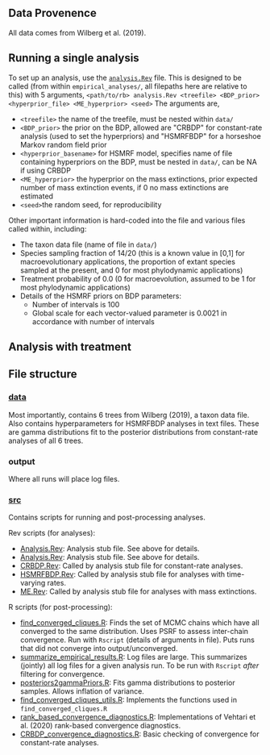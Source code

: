 ## Data Provenence
All data comes from Wilberg et al. (2019).

## Running a single analysis
To set up an analysis, use the [`analysis.Rev`](empirical_analysis/src/analysis.Rev) file. This is designed to be called (from within `empirical_analyses/`, all filepaths here are relative to this) with 5 arguments,
`<path/to/rb> analysis.Rev <treefile> <BDP_prior> <hyperprior_file> <ME_hyperprior> <seed>`
The arguments are,
- `<treefile>` the name of the treefile, must be nested within `data/`
- `<BDP_prior>` the prior on the BDP, allowed are "CRBDP" for constant-rate analysis (used to set the hyperpriors) and "HSMRFBDP" for a horseshoe Markov random field prior
- `<hyperprior_basename>` for HSMRF model, specifies name of file containing hyperpriors on the BDP, must be nested in `data/`, can be NA if using CRBDP
- `<ME_hyperprior>` the hyperprior on the mass extinctions, prior expected number of mass extinction events, if 0 no mass extinctions are estimated
- `<seed>`the random seed, for reproducibility

Other important information is hard-coded into the file and various files called within, including:
- The taxon data file (name of file in `data/`)
- Species sampling fraction of 14/20 (this is a known value in [0,1] for macroevolutionary applications, the proportion of extant species sampled at the present, and 0 for most phylodynamic applications)
- Treatment probability of 0.0 (0 for macroevolution, assumed to be 1 for most phylodynamic applications)
- Details of the HSMRF priors on BDP parameters:
  - Number of intervals is 100
  - Global scale for each vector-valued parameter is 0.0021 in accordance with number of intervals

## Analysis with treatment


## File structure

### [data](empirical_analysis/data)
Most importantly, contains 6 trees from Wilberg (2019), a taxon data file.
Also contains hyperparameters for HSMRFBDP analyses in text files.
These are gamma distributions fit to the posterior distributions from constant-rate analyses of all 6 trees.

### output
Where all runs will place log files.

### [src](empirical_analysis/src)
Contains scripts for running and post-processing analyses.

Rev scripts (for analyses):
- [Analysis.Rev](empirical_analysis/src/Analysis.Rev): Analysis stub file. See above for details.
- [Analysis.Rev](empirical_analysis/src/Analysis.Rev): Analysis stub file. See above for details.
- [CRBDP.Rev](empirical_analysis/src/CRBDP.Rev): Called by analysis stub file for constant-rate analyses.
- [HSMRFBDP.Rev](empirical_analysis/src/HSMRFBDP.Rev): Called by analysis stub file for analyses with time-varying rates.
- [ME.Rev](empirical_analysis/src/ME.Rev): Called by analysis stub file for analyses with mass extinctions.


R scripts (for post-processing):
- [find_converged_cliques.R](empirical_analysis/src/find_converged_cliques.R): Finds the set of MCMC chains which have all converged to the same distribution. Uses PSRF to assess inter-chain convergence. Run with `Rscript` (details of arguments in file). Puts runs that did not converge into output/unconverged.
- [summarize_empirical_results.R](empirical_analysis/src/summarize_empirical_results.R): Log files are large. This summarizes (jointly) all log files for a given analysis run. To be run with `Rscript` *after* filtering for convergence.
- [posteriors2gammaPriors.R](empirical_analysis/src/posteriors2gammaPriors.R): Fits gamma distributions to posterior samples. Allows inflation of variance.
- [find_converged_cliques_utils.R](empirical_analysis/src/find_converged_cliques_utils.R): Implements the functions used in `find_converged_cliques.R`
- [rank_based_convergence_diagnostics.R](empirical_analysis/src/rank_based_convergence_diagnostics.R): Implementations of Vehtari et al. (2020) rank-based convergence diagnostics.
- [CRBDP_convergence_diagnostics.R](empirical_analysis/src/CRBDP_convergence_diagnostics.R): Basic checking of convergence for constant-rate analyses.
